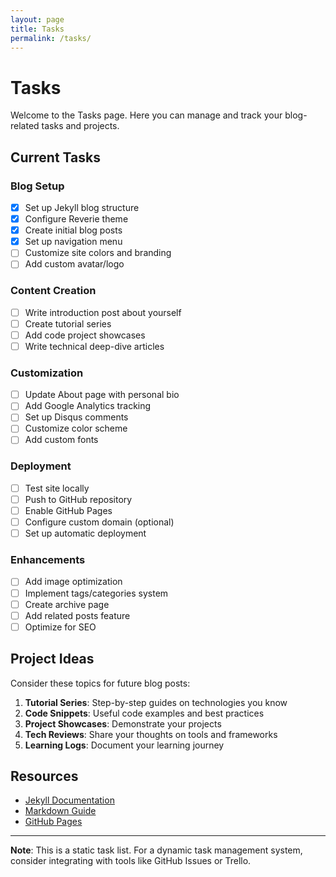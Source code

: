 ```yaml
---
layout: page
title: Tasks
permalink: /tasks/
---
```


# Tasks

Welcome to the Tasks page. Here you can manage and track your blog-related tasks and projects.

## Current Tasks

### Blog Setup
- [x] Set up Jekyll blog structure
- [x] Configure Reverie theme
- [x] Create initial blog posts
- [x] Set up navigation menu
- [ ] Customize site colors and branding
- [ ] Add custom avatar/logo

### Content Creation
- [ ] Write introduction post about yourself
- [ ] Create tutorial series
- [ ] Add code project showcases
- [ ] Write technical deep-dive articles

### Customization
- [ ] Update About page with personal bio
- [ ] Add Google Analytics tracking
- [ ] Set up Disqus comments
- [ ] Customize color scheme
- [ ] Add custom fonts

### Deployment
- [ ] Test site locally
- [ ] Push to GitHub repository
- [ ] Enable GitHub Pages
- [ ] Configure custom domain (optional)
- [ ] Set up automatic deployment

### Enhancements
- [ ] Add image optimization
- [ ] Implement tags/categories system
- [ ] Create archive page
- [ ] Add related posts feature
- [ ] Optimize for SEO

## Project Ideas

Consider these topics for future blog posts:

1. **Tutorial Series**: Step-by-step guides on technologies you know
2. **Code Snippets**: Useful code examples and best practices
3. **Project Showcases**: Demonstrate your projects
4. **Tech Reviews**: Share your thoughts on tools and frameworks
5. **Learning Logs**: Document your learning journey

## Resources

- [Jekyll Documentation](https://jekyllrb.com/docs/)
- [Markdown Guide](https://www.markdownguide.org/)
- [GitHub Pages](https://pages.github.com/)

---

**Note**: This is a static task list. For a dynamic task management system, consider integrating with tools like GitHub Issues or Trello.
